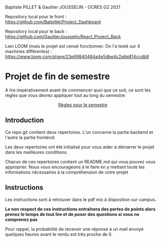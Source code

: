 Baptiste PILLET & Gaultier JOUSSELIN - OCRES G2 2021

Repository local pour le front : 
https://github.com/Batpillet/Project_Dashboard

Repository local pour le back : 
https://github.com/GaultierJousselin/React_Project_Back

Lien LOOM (mais le projet est censé fonctionner. On l'a testé sur 4 machines différentes) : https://www.loom.com/share/23e69840464a4e5dbe4c2a6e814ccdb8

# Projet de fin de semestre

A lire impérativement avant de commencer quoi que ce soit, ce sont les règles que vous devrez appliquer tout au long du semestre:

<p align="center">
 <a href="https://github.com/clementAC/Instructions-Technologies-Web-OCRES-Ing4/blob/master/README.md">Règles pour le semestre</a>
</p>

## Introduction

Ce repo git contient deux repertoires. L'un concerne la partie backend et l'autre la partie frontend.

Les deux repertoires ont été initialisé pour vous aider à démarrer le projet dans les meilleures conditions.

Chacun de ces repertoires contient un README.md qui vous pouvez vous approprier. Nous vous encourageons à le faire en y mettant toute les informations nécessaires à la compréhension de votre projet

## Instructions

Les instructions sont à retrouver dans le pdf mis à disposition sur campus.

**Le non respect de ces instructions entraînera des pertes de points alors prenez le temps de tout lire et de poser des questions si vous ne comprenez pas**

Pour rappel, la probabilité de recevoir une réponse à un mail envoyé quelques heures avant le rendu est très proche de 0.
